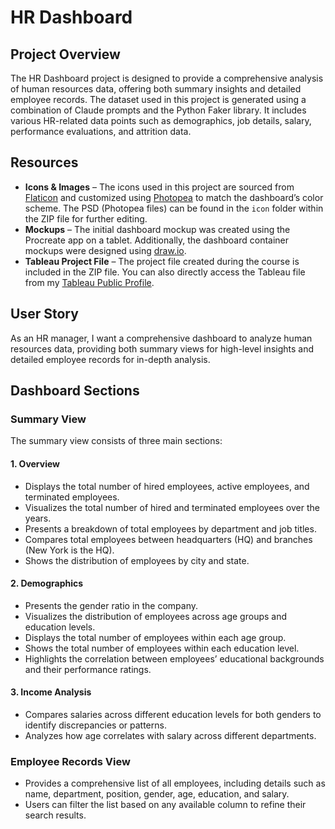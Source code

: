 # HR Dashboard

## Project Overview
The HR Dashboard project is designed to provide a comprehensive analysis of human resources data, offering both summary insights and detailed employee records. The dataset used in this project is generated using a combination of Claude prompts and the Python Faker library. It includes various HR-related data points such as demographics, job details, salary, performance evaluations, and attrition data.

## Resources
- **Icons & Images** – The icons used in this project are sourced from [Flaticon](https://www.flaticon.com/) and customized using [Photopea](https://www.photopea.com/) to match the dashboard’s color scheme. The PSD (Photopea files) can be found in the `icon` folder within the ZIP file for further editing.
- **Mockups** – The initial dashboard mockup was created using the Procreate app on a tablet. Additionally, the dashboard container mockups were designed using [draw.io](https://www.drawio.com/).
- **Tableau Project File** – The project file created during the course is included in the ZIP file. You can also directly access the Tableau file from my [Tableau Public Profile](https://public.tableau.com/app/profile/akash.patel3574/vizzes).

## User Story
As an HR manager, I want a comprehensive dashboard to analyze human resources data, providing both summary views for high-level insights and detailed employee records for in-depth analysis.

## Dashboard Sections
### Summary View
The summary view consists of three main sections:

#### 1. Overview
- Displays the total number of hired employees, active employees, and terminated employees.
- Visualizes the total number of hired and terminated employees over the years.
- Presents a breakdown of total employees by department and job titles.
- Compares total employees between headquarters (HQ) and branches (New York is the HQ).
- Shows the distribution of employees by city and state.

#### 2. Demographics
- Presents the gender ratio in the company.
- Visualizes the distribution of employees across age groups and education levels.
- Displays the total number of employees within each age group.
- Shows the total number of employees within each education level.
- Highlights the correlation between employees’ educational backgrounds and their performance ratings.

#### 3. Income Analysis
- Compares salaries across different education levels for both genders to identify discrepancies or patterns.
- Analyzes how age correlates with salary across different departments.

### Employee Records View
- Provides a comprehensive list of all employees, including details such as name, department, position, gender, age, education, and salary.
- Users can filter the list based on any available column to refine their search results.
